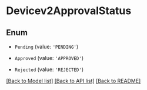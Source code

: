 # Devicev2ApprovalStatus


## Enum

* `Pending` (value: `'PENDING'`)

* `Approved` (value: `'APPROVED'`)

* `Rejected` (value: `'REJECTED'`)

[[Back to Model list]](../README.md#documentation-for-models) [[Back to API list]](../README.md#documentation-for-api-endpoints) [[Back to README]](../README.md)
